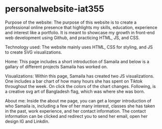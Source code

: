 # personalwebsite-iat355
Purpose of the website:
The purpose of this website is to create a professional online presence that highlights my skills, education, experience and interest like a portfolio. It is meant to showcase my growth in front-end web development using Github, and practicing HTML, JS, and CSS. 

Technology used:
The website mainly uses HTML, CSS for styling, and JS to create SVG visualizations. 

Home:
This page includes a short introduction of Samaila and below is a gallary of different projects Samaila has worked on. 

Visualizations: 
Within this page, Samaila has created two JS visualizations. One includes a bar chart of how many hours she has spent on Tiktok throughout the week. On click the colors of the chart changes. Following, is a creative svg art of Bangladesh flag, which was where she was born. 

About me:
Inside the about me page, you can get a longer introduction of who Samaila is, including a few of her many interest, classes she has taken in the past, work experience, and her contact information. The contact information can be clicked and redirect you to send her email, open her design IG and Linkdin. 